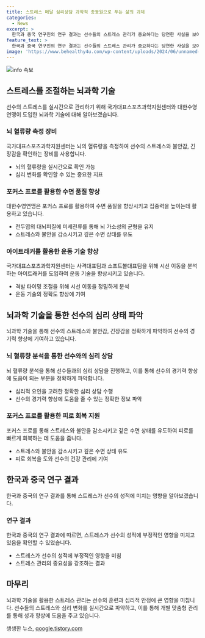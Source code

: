 ```yaml
---
title: 스트레스 메달 심리상담 과학적 총동원으로 푸는 삶의 과제
categories:
  - News
excerpt: >
  한국과 중국 연구진의 연구 결과는 선수들의 스트레스 관리가 중요하다는 당연한 사실을 보여준다. 한국스포츠정책과학원의 국가대표스포츠과학지원센터는 국가대표 선수들의 스트레스를 실시간으로 측정하여 심리 상담에 활용하고 있는데, 이를 통해 선수들의 경기력을 향상시키고 있음. 대한수영연맹도 뇌과학을 활용해 수면 질을 높이고 집중력을 개선하기 위해 노력 중이며, 파리올림픽을 앞둔 사격대표팀은 아이트래커를 활용하여 격발 타이밍을 일정하게 맞추고 있다.
feature_text: >
  한국과 중국 연구진의 연구 결과는 선수들의 스트레스 관리가 중요하다는 당연한 사실을 보여준다. 한국스포츠정책과학원의 국가대표스포츠과학지원센터는 국가대표 선수들의 스트레스를 실시간으로 측정하여 심리 상담에 활용하고 있는데, 이를 통해 선수들의 경기력을 향상시키고 있음. 대한수영연맹도 뇌과학을 활용해 수면 질을 높이고 집중력을 개선하기 위해 노력 중이며, 파리올림픽을 앞둔 사격대표팀은 아이트래커를 활용하여 격발 타이밍을 일정하게 맞추고 있다.
image: 'https://www.behealthy4u.com/wp-content/uploads/2024/06/unnamed-file.png'
---
```


<p><img src="https://www.behealthy4u.com/wp-content/uploads/2024/06/unnamed-file.png" alt="info 속보" /></p>

<h2 data-ke-size="size26">스트레스를 조절하는 뇌과학 기술</h2>

<p data-ke-size="size16">선수의 스트레스를 실시간으로 관리하기 위해 국가대표스포츠과학지원센터와 대한수영연맹이 도입한 뇌과학 기술에 대해 알아보겠습니다.</p>

<h3>뇌 혈류량 측정 장비</h3>

<p data-ke-size="size16">국가대표스포츠과학지원센터는 뇌의 혈류량을 측정하여 선수의 스트레스와 불안감, 긴장감을 확인하는 장비를 사용합니다.</p>

<ul>
  <li>뇌의 혈류량을 실시간으로 확인 가능</li>
  <li>심리 변화를 확인할 수 있는 중요한 지표</li>
</ul>

<h3>포커스 프로를 활용한 수면 품질 향상</h3>

<p data-ke-size="size16">대한수영연맹은 포커스 프로를 활용하여 수면 품질을 향상시키고 집중력을 높이는데 활용하고 있습니다.</p>

<ul>
  <li>전두엽의 대뇌피질에 미세전류를 통해 뇌 가소성의 균형을 유지</li>
  <li>스트레스와 불안을 감소시키고 깊은 수면 상태를 유도</li>
</ul>

<h3>아이트래커를 활용한 운동 기술 향상</h3>

<p data-ke-size="size16">국가대표스포츠과학지원센터는 사격대표팀과 소프트볼대표팀을 위해 시선 이동을 분석하는 아이트래커를 도입하여 운동 기술을 향상시키고 있습니다.</p>

<ul>
  <li>격발 타이밍 조절을 위해 시선 이동을 정밀하게 분석</li>
  <li>운동 기술의 정확도 향상에 기여</li>
</ul>

<h2 data-ke-size="size26">뇌과학 기술을 통한 선수의 심리 상태 파악</h2>

<p data-ke-size="size16">뇌과학 기술을 통해 선수의 스트레스와 불안감, 긴장감을 정확하게 파악하여 선수의 경기력 향상에 기여하고 있습니다.</p>

<h3>뇌 혈류량 분석을 통한 선수와의 심리 상담</h3>

<p data-ke-size="size16">뇌 혈류량 분석을 통해 선수들과의 심리 상담을 진행하고, 이를 통해 선수의 경기력 향상에 도움이 되는 부분을 정확하게 파악합니다.</p>

<ul>
  <li>심리적 요인을 고려한 정확한 심리 상담 수행</li>
  <li>선수의 경기력 향상에 도움을 줄 수 있는 정확한 정보 파악</li>
</ul>

<h3>포커스 프로를 활용한 피로 회복 지원</h3>

<p data-ke-size="size16">포커스 프로를 통해 스트레스와 불안을 감소시키고 깊은 수면 상태를 유도하여 피로를 빠르게 회복하는 데 도움을 줍니다.</p>

<ul>
  <li>스트레스와 불안을 감소시키고 깊은 수면 상태 유도</li>
  <li>피로 회복을 도와 선수의 건강 관리에 기여</li>
</ul>

<h2 data-ke-size="size26">한국과 중국 연구 결과</h2>

<p data-ke-size="size16">한국과 중국의 연구 결과를 통해 스트레스가 선수의 성적에 미치는 영향을 알아보겠습니다.</p>

<h3>연구 결과</h3>

<p data-ke-size="size16">한국과 중국의 연구 결과에 따르면, 스트레스가 선수의 성적에 부정적인 영향을 미치고 있음을 확인할 수 있었습니다.</p>

<ul>
  <li>스트레스가 선수의 성적에 부정적인 영향을 미침</li>
  <li>스트레스 관리의 중요성을 강조하는 결과</li>
</ul>

<h2 data-ke-size="size26">마무리</h2>

<p data-ke-size="size16">뇌과학 기술을 활용한 스트레스 관리는 선수의 훈련과 심리적 안정에 큰 영향을 미칩니다. 선수들의 스트레스와 심리 변화를 실시간으로 파악하고, 이를 통해 개별 맞춤형 관리를 통해 성과 향상에 도움을 주고 있습니다.</p>
생생한 뉴스, <a href="https://qoogle.tistory.com" rel="dofollow">qoogle.tistory.com</a>


